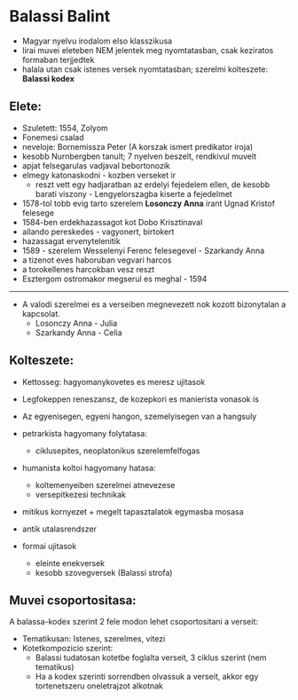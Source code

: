 # Balassi Balint

- Magyar nyelvu irodalom elso klasszikusa
- lirai muvei eleteben NEM jelentek meg nyomtatasban, csak keziratos formaban terjjedtek
- halala utan csak istenes versek nyomtatasban; szerelmi kolteszete: **Balassi kodex**

## Elete:

- Szuletett: 1554, Zolyom
- Fonemesi csalad
- neveloje: Bornemissza Peter (A korszak ismert predikator iroja)
- kesobb Nurnbergben tanult; 7 nyelven beszelt, rendkivul muvelt
- apjat felsegarulas vadjaval bebortonozik
- elmegy katonaskodni - kozben verseket ir
    - reszt vett egy hadjaratban az erdelyi fejedelem ellen, de kesobb barati viszony - Lengyelorszagba kiserte a fejedelmet
- 1578-tol tobb evig tarto szerelem **Losonczy Anna** irant Ugnad Kristof felesege
- 1584-ben erdekhazassagot kot Dobo Krisztinaval
- allando pereskedes - vagyonert, birtokert
- hazassagat ervenytelenitik
- 1589 - szerelem Wesselenyi Ferenc felesegevel - Szarkandy Anna
- a tizenot eves haboruban vegvari harcos
- a torokellenes harcokban vesz reszt
- Esztergom ostromakor megserul es meghal - 1594

---

- A valodi szerelmei es a verseiben megnevezett nok kozott bizonytalan a kapcsolat.
    - Losonczy Anna - Julia
    - Szarkandy Anna - Celia

## Kolteszete:

- Kettosseg: hagyomanykovetes es meresz ujitasok
- Legfokeppen reneszansz, de kozepkori es manierista vonasok is
- Az egyenisegen, egyeni hangon, szemelyisegen van a hangsuly
- petrarkista hagyomany folytatasa:
    - ciklusepites, neoplatonikus szerelemfelfogas

- humanista koltoi hagyomany hatasa:
    - koltemenyeiben szerelmei atnevezese
    - versepitkezesi technikak

- mitikus kornyezet + megelt tapasztalatok egymasba mosasa
- antik utalasrendszer
- formai ujitasok
    - eleinte enekversek
    - kesobb szovegversek (Balassi strofa)

## Muvei csoportositasa:

A balassa-kodex szerint 2 fele modon lehet csoportositani a verseit:
- Tematikusan: Istenes, szerelmes, vitezi
- Kotetkompozicio szerint:
    - Balassi tudatosan kotetbe foglalta verseit, 3 ciklus szerint (nem tematikus)
    - Ha a kodex szerinti sorrendben olvassuk a verseit, akkor egy tortenetszeru oneletrajzot alkotnak



